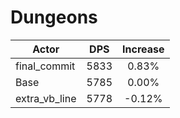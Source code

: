 # Dungeons
| Actor | DPS | Increase |
|---|:---:|:---:|
|final_commit|5833|0.83%|
|Base|5785|0.00%|
|extra_vb_line|5778|-0.12%|

